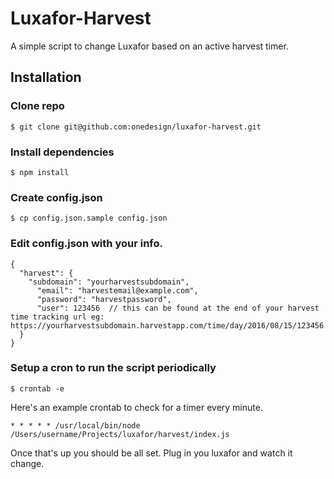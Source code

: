 # Luxafor-Harvest

A simple script to change Luxafor based on an active harvest timer.

## Installation

### Clone repo

```
$ git clone git@github.com:onedesign/luxafor-harvest.git
```

### Install dependencies

```
$ npm install
```

### Create config.json

```
$ cp config.json.sample config.json
```

### Edit config.json with your info.

```
{
  "harvest": {
    "subdomain": "yourharvestsubdomain",
      "email": "harvestemail@example.com",
      "password": "harvestpassword",
      "user": 123456  // this can be found at the end of your harvest time tracking url eg: https://yourharvestsubdomain.harvestapp.com/time/day/2016/08/15/123456
  }
}
```

### Setup a cron to run the script periodically

```
$ crontab -e
```

Here's an example crontab to check for a timer every minute.

```
* * * * * /usr/local/bin/node /Users/username/Projects/luxafor/harvest/index.js
```

Once that's up you should be all set. Plug in you luxafor and watch it change.
